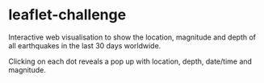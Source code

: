 # leaflet-challenge

Interactive web visualisation to show the location, magnitude and depth of all earthquakes in the last 30 days worldwide.

Clicking on each dot reveals a pop up with location, depth, date/time and magnitude.